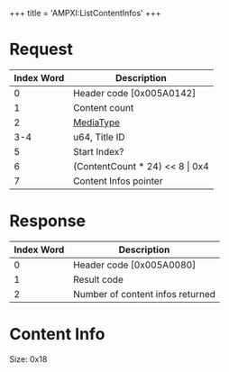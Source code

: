 +++
title = 'AMPXI:ListContentInfos'
+++

# Request

| Index Word | Description                                           |
|------------|-------------------------------------------------------|
| 0          | Header code \[0x005A0142\]                            |
| 1          | Content count                                         |
| 2          | [MediaType](Filesystem_services#MediaType "wikilink") |
| 3-4        | u64, Title ID                                         |
| 5          | Start Index?                                          |
| 6          | (ContentCount \* 24) \<\< 8 \| 0x4                    |
| 7          | Content Infos pointer                                 |

# Response

| Index Word | Description                      |
|------------|----------------------------------|
| 0          | Header code \[0x005A0080\]       |
| 1          | Result code                      |
| 2          | Number of content infos returned |

# Content Info

Size: 0x18